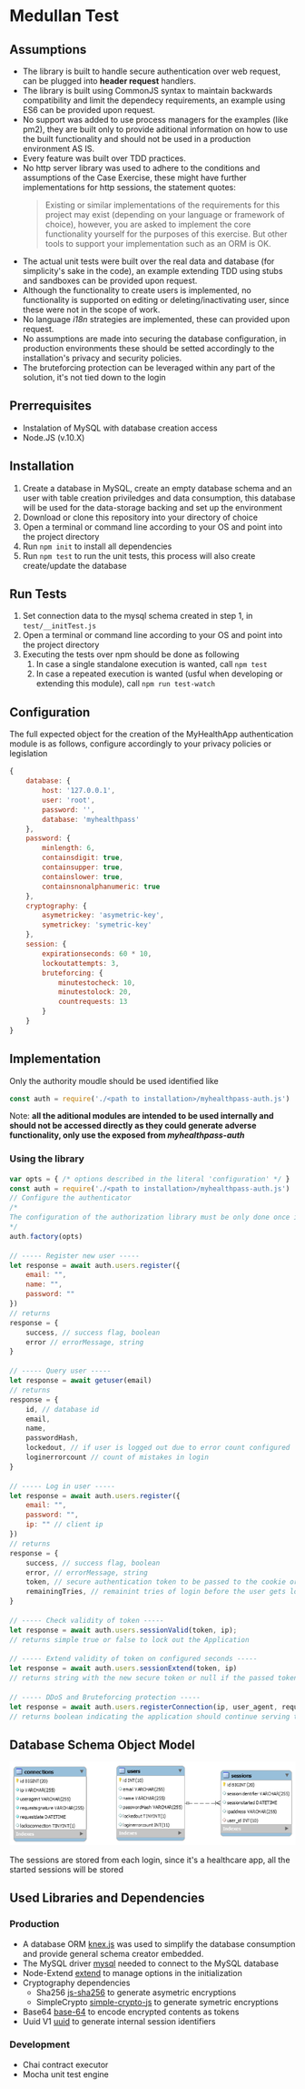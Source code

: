 # Medullan Test

## Assumptions
- The library is built to handle secure authentication over web request, can be plugged into **header request** handlers.
- The library is built using CommonJS syntax to maintain backwards compatibility and limit the dependecy requirements, an example using ES6 can be provided upon request.
- No support was added to use process managers for the examples (like pm2), they are built only to provide aditional information on how to use the built functionality and should not be used in a production environment AS IS.
- Every feature was built over TDD practices.
- No http server library was used to adhere to the conditions and assumptions of the Case Exercise, these might have further implementations for http sessions, the statement quotes:
    > Existing or similar implementations of the requirements for this project may exist (depending on your language or framework of choice), however, you are asked to implement the core functionality yourself for the purposes of this exercise. But other tools to support your implementation such as an ORM is OK.
- The actual unit tests were built over the real data and database (for simplicity's sake in the code), an example extending TDD using stubs and sandboxes can be provided upon request.
- Although the functionality to create users is implemented, no functionality is supported on editing or deleting/inactivating user, since these were not in the scope of work.
- No language *i18n* strategies are implemented, these can provided upon request.
- No assumptions are made into securing the database configuration, in production environments these should be setted accordingly to the installation's privacy and security policies.
- The bruteforcing protection can be leveraged within any part of the solution, it's not tied down to the login

## Prerrequisites
- Instalation of MySQL with database creation access
- Node.JS (v.10.X)

## Installation
1. Create a database in MySQL, create an empty database schema and an user with table creation priviledges and data consumption, this database will be used for the data-storage backing and set up the environment
2. Download or clone this repository into your directory of choice
3. Open a terminal or command line according to your OS and point into the project directory
4. Run `npm init` to install all dependencies
5. Run `npm test` to run the unit tests, this process will also create create/update the database

## Run Tests
1. Set connection data to the mysql schema created in step 1, in `test/__initTest.js`
2. Open a terminal or command line according to your OS and point into the project directory
3. Executing the tests over npm should be done as following 
    1. In case a single standalone execution is wanted, call `npm test`
    2. In case a repeated execution is wanted (usful when developing or extending this module), call `npm run test-watch`


## Configuration
The full expected object for the creation of the MyHealthApp authentication module is as follows, configure accordingly to your privacy policies or legislation
```js
{
    database: {
        host: '127.0.0.1',
        user: 'root',
        password: '',
        database: 'myhealthpass'
    },
    password: {
        minlength: 6,
        containsdigit: true,
        containsupper: true,
        containslower: true,
        containsnonalphanumeric: true
    },
    cryptography: {
        asymetrickey: 'asymetric-key',
        symetrickey: 'symetric-key'
    },
    session: {
        expirationseconds: 60 * 10,
        lockoutattempts: 3,
        bruteforcing: {
            minutestocheck: 10,
            minutestolock: 20,
            countrequests: 13
        }
    }
}
```

## Implementation
Only the authority moudle should be used identified like 
```js
const auth = require('./<path to installation>/myhealthpass-auth.js')
```
Note: **all the aditional modules are intended to be used internally and should not be accessed directly as they could generate adverse functionality, only use the exposed from *myhealthpass-auth*** 

### Using the library
```js
var opts = { /* options described in the literal 'configuration' */ }
const auth = require('./<path to installation>/myhealthpass-auth.js')
// Configure the authenticator
/*
The configuration of the authorization library must be only done once in the startup of the application, then the characteristics will be available only by requiring the same library
*/
auth.factory(opts)

// ----- Register new user -----
let response = await auth.users.register({
    email: "",
    name: "",
    password: ""
})
// returns
response = {
    success, // success flag, boolean
    error // errorMessage, string
}

// ----- Query user -----
let response = await getuser(email)
// returns
response = {
    id, // database id
    email,
    name,
    passwordHash,
    lockedout, // if user is logged out due to error count configured
    loginerrorcount // count of mistakes in login
}

// ----- Log in user -----
let response = await auth.users.register({
    email: "",
    password: "",
    ip: "" // client ip
})
// returns
response = {
    success, // success flag, boolean
    error, // errorMessage, string
    token, // secure authentication token to be passed to the cookie or other authentication protocol
    remainingTries, // remainint tries of login before the user gets locked out
}

// ----- Check validity of token -----
let response = await auth.users.sessionValid(token, ip);
// returns simple true or false to lock out the Application

// ----- Extend validity of token on configured seconds -----
let response = await auth.users.sessionExtend(token, ip)
// returns string with the new secure token or null if the passed token is invalid

// ----- DDoS and Bruteforcing protection -----
let response = await auth.users.registerConnection(ip, user_agent, request_signature)
// returns boolean indicating the application should continue serving the request or terminate it, it will continue returning false during the lockout period configured
```





## Database Schema Object Model
![Database](documentation/database.png)

The sessions are stored from each login, since it's a healthcare app, all the started sessions will be stored

## Used Libraries and Dependencies
### Production
- A database ORM [knex.js](https://www.npmjs.com/package/knex) was used to simplify the database consumption and provide general schema creator embedded.
- The MySQL driver [mysql](https://www.npmjs.com/package/mysql) needed to connect to the MySQL database
- Node-Extend [extend](https://www.npmjs.com/package/extend) to manage options in the initialization
- Cryptography dependencies
    - Sha256 [js-sha256](https://www.npmjs.com/package/js-sha256) to generate asymetric encryptions
    - SimpleCrypto [simple-crypto-js](https://www.npmjs.com/package/simple-crypto-js) to generate symetric encryptions
- Base64 [base-64](https://www.npmjs.com/package/base-64) to encode encrypted contents as tokens
- Uuid V1 [uuid](https://www.npmjs.com/package/uuid) to generate internal session identifiers
### Development
- Chai contract executor
- Mocha unit test engine